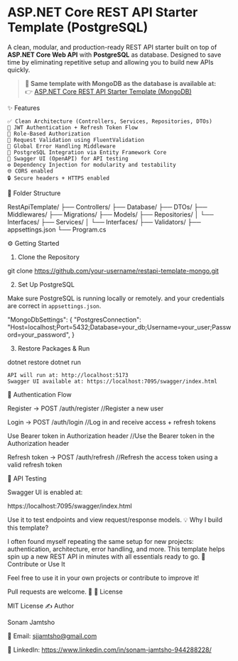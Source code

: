 # ASP.NET Core REST API Starter Template (PostgreSQL)
  
A clean, modular, and production-ready REST API starter built on top of **ASP.NET Core Web API** with **PostgreSQL** as database.
Designed to save time by eliminating repetitive setup and allowing you to build new APIs quickly.

> **🚀 Same template with MongoDB as the database is available at:**  
> 👉 [ASP.NET Core REST API Starter Template (MongoDB)](https://github.com/sonamjamtsho/restapi-template-mongo)

✨ Features

    ✅ Clean Architecture (Controllers, Services, Repositories, DTOs)
    🔐 JWT Authentication + Refresh Token Flow
    👥 Role-Based Authorization
    🧾 Request Validation using FluentValidation
    🧼 Global Error Handling Middleware
    🐘 PostgreSQL Integration via Entity Framework Core
    📖 Swagger UI (OpenAPI) for API testing
    ⚙️ Dependency Injection for modularity and testability
    🌐 CORS enabled
    🔒 Secure headers + HTTPS enabled

📁 Folder Structure

RestApiTemplate/
├── Controllers/
├── Database/
├── DTOs/
├── Middlewares/
├── Migrations/
├── Models/
├── Repositories/
│ └── Interfaces/
├── Services/
│ └── Interfaces/
├── Validators/
├── appsettings.json
└── Program.cs

⚙️ Getting Started
1. Clone the Repository

git clone https://github.com/your-username/restapi-template-mongo.git

2. Set Up PostgreSQL

Make sure PostgreSQL is running locally or remotely. and your credentials are correct in `appsettings.json`.

"MongoDbSettings": {
  "PostgresConnection": "Host=localhost;Port=5432;Database=your_db;Username=your_user;Password=your_password",
}

3. Restore Packages & Run

dotnet restore
dotnet run

    API will run at: http://localhost:5173
    Swagger UI available at: https://localhost:7095/swagger/index.html

🔐 Authentication Flow

Register → POST /auth/register    //Register a new user

Login → POST /auth/login         //Log in and receive access + refresh tokens

Use Bearer token in Authorization header      //Use the Bearer token in the Authorization header

Refresh token → POST /auth/refresh          //Refresh the access token using a valid refresh token

🧪 API Testing

Swagger UI is enabled at:

https://localhost:7095/swagger/index.html

Use it to test endpoints and view request/response models.
💡 Why I build this template?

I often found myself repeating the same setup for new projects: authentication, architecture, error handling, and more. This template helps spin up a new REST API in minutes with all essentials ready to go.
🤝 Contribute or Use It

Feel free to use it in your own projects or contribute to improve it!

Pull requests are welcome. 🌟
📄 License

MIT License
✍️ Author

Sonam Jamtsho

📧 Email: sjjamtsho@gmail.com

🔗 LinkedIn: https://www.linkedin.com/in/sonam-jamtsho-944288228/
